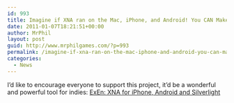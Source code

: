 ```yaml
---
id: 993
title: Imagine if XNA ran on the Mac, iPhone, and Android! You CAN Make it Happen!
date: 2011-01-07T18:21:51+00:00
author: MrPhil
layout: post
guid: http://www.mrphilgames.com/?p=993
permalink: /imagine-if-xna-ran-on-the-mac-iphone-and-android-you-can-make-it-happen/
categories:
  - News
---
```

I&#8217;d like to encourage everyone to support this project, it&#8217;d be a wonderful and powerful tool for indies: [ExEn: XNA for iPhone, Android and Silverlight](http://rockethub.com/projects/752-exen-xna-for-iphone-android-and-silverlight)